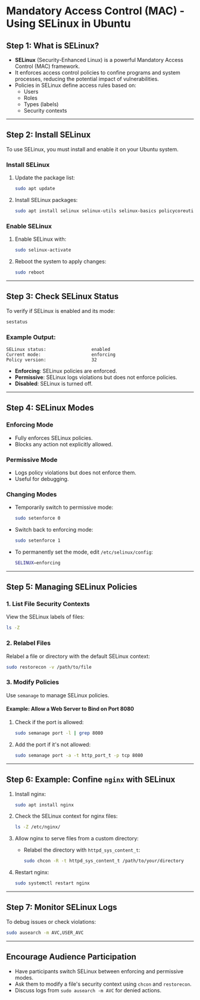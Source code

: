 
# Mandatory Access Control (MAC) - Using SELinux in Ubuntu

## Step 1: What is SELinux?
- **SELinux** (Security-Enhanced Linux) is a powerful Mandatory Access Control (MAC) framework.
- It enforces access control policies to confine programs and system processes, reducing the potential impact of vulnerabilities.
- Policies in SELinux define access rules based on:
  - Users
  - Roles
  - Types (labels)
  - Security contexts

---

## Step 2: Install SELinux
To use SELinux, you must install and enable it on your Ubuntu system.

### Install SELinux
1. Update the package list:
   ```bash
   sudo apt update
   ```
2. Install SELinux packages:
   ```bash
   sudo apt install selinux selinux-utils selinux-basics policycoreutils
   ```

### Enable SELinux
1. Enable SELinux with:
   ```bash
   sudo selinux-activate
   ```
2. Reboot the system to apply changes:
   ```bash
   sudo reboot
   ```

---

## Step 3: Check SELinux Status
To verify if SELinux is enabled and its mode:
```bash
sestatus
```

### Example Output:
```
SELinux status:                 enabled
Current mode:                   enforcing
Policy version:                 32
```
- **Enforcing**: SELinux policies are enforced.
- **Permissive**: SELinux logs violations but does not enforce policies.
- **Disabled**: SELinux is turned off.

---

## Step 4: SELinux Modes

### Enforcing Mode
- Fully enforces SELinux policies.
- Blocks any action not explicitly allowed.

### Permissive Mode
- Logs policy violations but does not enforce them.
- Useful for debugging.

### Changing Modes
- Temporarily switch to permissive mode:
  ```bash
  sudo setenforce 0
  ```
- Switch back to enforcing mode:
  ```bash
  sudo setenforce 1
  ```
- To permanently set the mode, edit `/etc/selinux/config`:
  ```bash
  SELINUX=enforcing
  ```

---

## Step 5: Managing SELinux Policies

### 1. List File Security Contexts
View the SELinux labels of files:
```bash
ls -Z
```

### 2. Relabel Files
Relabel a file or directory with the default SELinux context:
```bash
sudo restorecon -v /path/to/file
```

### 3. Modify Policies
Use `semanage` to manage SELinux policies.

#### Example: Allow a Web Server to Bind on Port 8080
1. Check if the port is allowed:
   ```bash
   sudo semanage port -l | grep 8080
   ```
2. Add the port if it's not allowed:
   ```bash
   sudo semanage port -a -t http_port_t -p tcp 8080
   ```

---

## Step 6: Example: Confine `nginx` with SELinux
1. Install nginx:
   ```bash
   sudo apt install nginx
   ```

2. Check the SELinux context for nginx files:
   ```bash
   ls -Z /etc/nginx/
   ```

3. Allow nginx to serve files from a custom directory:
   - Relabel the directory with `httpd_sys_content_t`:
     ```bash
     sudo chcon -R -t httpd_sys_content_t /path/to/your/directory
     ```

4. Restart nginx:
   ```bash
   sudo systemctl restart nginx
   ```

---

## Step 7: Monitor SELinux Logs
To debug issues or check violations:
```bash
sudo ausearch -m AVC,USER_AVC
```

---

## Encourage Audience Participation
- Have participants switch SELinux between enforcing and permissive modes.
- Ask them to modify a file's security context using `chcon` and `restorecon`.
- Discuss logs from `sudo ausearch -m AVC` for denied actions.
